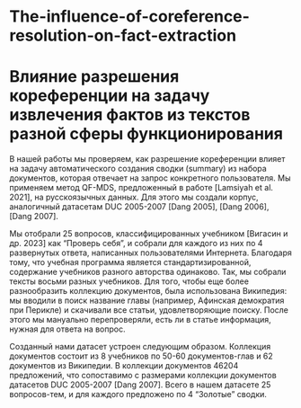 # The-influence-of-coreference-resolution-on-fact-extraction
# Влияние разрешения кореференции на задачу извлечения фактов из текстов разной сферы функционирования

В нашей работы мы проверяем, как разрешение кореференции влияет на задачу автоматического создания сводки (summary) из набора документов, которая отвечает на запрос конкретного пользователя. Мы применяем метод QF-MDS, предложенный в работе [Lamsiyah et al. 2021], на русскоязычных данных. Для этого мы создали корпус, аналогичный датасетам DUC 2005-2007 [Dang 2005], [Dang 2006], [Dang 2007]. 

Мы отобрали 25 вопросов, классифицированных учебником [Вигасин и др. 2023] как “Проверь себя”, и собрали для каждого из них по 4 развернутых ответа, написанных пользователями Интернета. Благодаря тому, что учебная программа является стандартизированной, содержание учебников разного авторства одинаково. Так, мы собрали тексты восьми разных учебников. Для того, чтобы еще более разнообразить коллекцию документов, была использована Википедия: мы вводили в поиск название главы (например, Афинская демократия при Перикле) и скачивали все статьи, удовлетворяющие поиску. После этого мы мануально перепроверяли, есть ли в статье информация, нужная для ответа на вопрос. 

Созданный нами датасет устроен следующим образом. Коллекция документов состоит из 8 учебников по 50-60 документов-глав и 62 документов из Википедии. В коллекции документов 46204 предложений, что сопоставимо с размерами коллекции документов датасетов DUC 2005-2007 [Dang 2007]. Всего в нашем датасете 25 вопросов-тем, и для каждого предложено по 4 “Золотые” сводки.
